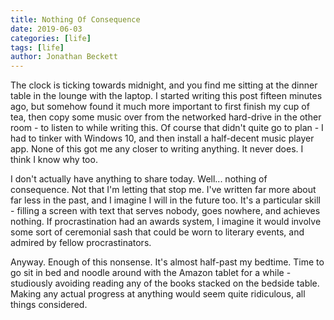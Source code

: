 ```yaml
---
title: Nothing Of Consequence
date: 2019-06-03
categories: [life]
tags: [life]
author: Jonathan Beckett
---
```


The clock is ticking towards midnight, and you find me sitting at the dinner table in the lounge with the laptop. I started writing this post fifteen minutes ago, but somehow found it much more important to first finish my cup of tea, then copy some music over from the networked hard-drive in the other room - to listen to while writing this. Of course that didn't quite go to plan - I had to tinker with Windows 10, and then install a half-decent music player app. None of this got me any closer to writing anything. It never does. I think I know why too.

I don't actually have anything to share today. Well... nothing of consequence. Not that I'm letting that stop me. I've written far more about far less in the past, and I imagine I will in the future too. It's a particular skill - filling a screen with text that serves nobody, goes nowhere, and achieves nothing. If procrastination had an awards system, I imagine it would involve some sort of ceremonial sash that could be worn to literary events, and admired by fellow procrastinators.

Anyway. Enough of this nonsense. It's almost half-past my bedtime. Time to go sit in bed and noodle around with the Amazon tablet for a while - studiously avoiding reading any of the books stacked on the bedside table. Making any actual progress at anything would seem quite ridiculous, all things considered.